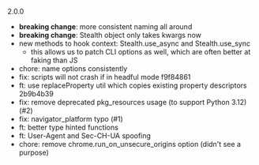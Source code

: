 2.0.0
 - __breaking change__: more consistent naming all around
 - __breaking change__: Stealth object only takes kwargs now
 - new methods to hook context: Stealth.use_async and Stealth.use_sync
    - this allows us to patch CLI options as well, which are often better at faking than JS
 - chore: name options consistently
 - fix: scripts will not crash if in headful mode f9f84861
 - ft: use replaceProperty util which copies existing property descriptors 2b9b4b39
 - fix: remove deprecated pkg_resources usage (to support Python 3.12) (#2)
 - fix: navigator_platform typo (#1)
 - ft: better type hinted functions
 - ft: User-Agent and Sec-CH-UA spoofing
 - chore: remove chrome.run_on_unsecure_origins option (didn't see a purpose)